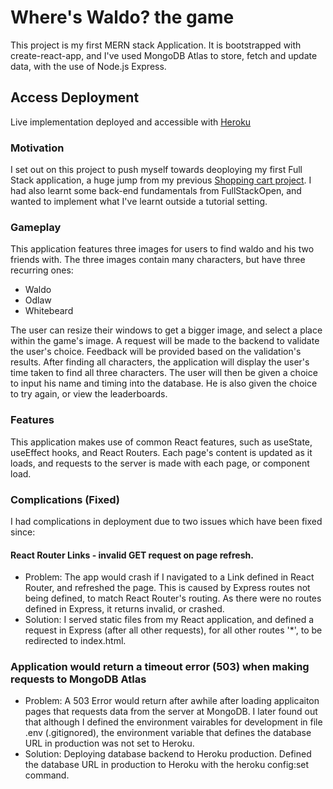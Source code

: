 # Where's Waldo? the game

This project is my first MERN stack Application. It is bootstrapped with create-react-app, and I've used MongoDB Atlas to store, fetch and update data, with the use of Node.js Express.

## Access Deployment
Live implementation deployed and accessible with [Heroku](https://wheres-waldo-samuelisch.herokuapp.com/)

### Motivation
I set out on this project to push myself towards deoploying my first Full Stack application, a huge jump from my previous [Shopping cart project](https://github.com/Samuelisch/shopping-cart). I had also learnt some back-end fundamentals from FullStackOpen, and wanted to implement what I've learnt outside a tutorial setting.

### Gameplay
This application features three images for users to find waldo and his two friends with. The three images contain many characters, but have three recurring ones: 
* Waldo
* Odlaw
* Whitebeard

The user can resize their windows to get a bigger image, and select a place within the game's image. A request will be made to the backend to validate the user's choice. Feedback will be provided based on the validation's results.
After finding all characters, the application will display the user's time taken to find all three characters. The user will then be given a choice to input his name and timing into the database. He is also given the choice to try again, or view the leaderboards.

### Features
This application makes use of common React features, such as useState, useEffect hooks, and React Routers. Each page's content is updated as it loads, and requests to the server is made with each page, or component load. 

### Complications (Fixed)
I had complications in deployment due to two issues which have been fixed since:
#### React Router Links - invalid GET request on page refresh.
* Problem: The app would crash if I navigated to a Link defined in React Router, and refreshed the page. This is caused by Express routes not being defined, to match React Router's routing. As there were no routes defined in Express, it returns invalid, or crashed.
* Solution: I served static files from my React application, and defined a request in Express (after all other requests), for all other routes '*', to be redirected to index.html.

### Application would return a timeout error (503) when making requests to MongoDB Atlas
* Problem: A 503 Error would return after awhile after loading applicaiton pages that requests data from the server at MongoDB. I later found out that although I defined the environment vairables for development in file .env (.gitignored), the environment variable that defines the database URL in production was not set to Heroku.
* Solution: Deploying database backend to Heroku production. Defined the database URL in production to Heroku with the heroku config:set command.
